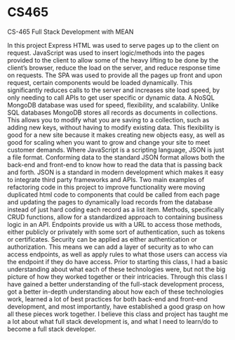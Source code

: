 # CS465
CS-465 Full Stack Development with MEAN

In this project Express HTML was used to serve pages up to the client on request. JavaScript was used to insert logic/methods into the pages provided to the client to allow some of the heavy lifting to be done by the client’s browser, reduce the load on the server, and reduce response time on requests. The SPA was used to provide all the pages up front and upon request, certain components would be loaded dynamically. This significantly reduces calls to the server and increases site load speed, by only needing to call APIs to get user specific or dynamic data. 
A NoSQL MongoDB database was used for speed, flexibility, and scalability. Unlike SQL databases MongoDB stores all records as documents in collections. This allows you to modify what you are saving to a collection, such as adding new keys, without having to modify existing data. This flexibility is good for a new site because it makes creating new objects easy, as well as good for scaling when you want to grow and change your site to meet customer demands.
Where JavaScript is a scripting language, JSON is just a file format. Conforming data to the standard JSON format allows both the back-end and front-end to know how to read the data that is passing back and forth. JSON is a standard in modern development which makes it easy to integrate third party frameworks and APIs. 
Two main examples of refactoring code in this project to improve functionality were moving duplicated html code to components that could be called from each page and updating the pages to dynamically load records from the database instead of just hard coding each record as a list item.
Methods, specifically CRUD functions, allow for a standardized approach to containing business logic in an API. Endpoints provide us with a URL to access those methods, either publicly or privately with some sort of authentication, such as tokens or certificates. Security can be applied as either authentication or authorization. This means we can add a layer of security as to who can access endpoints, as well as apply rules to what those users can access via the endpoint if they do have access.
Prior to starting this class, I had a basic understanding about what each of these technologies were, but not the big picture of how they worked together or their intricacies. Through this class I have gained a better understanding of the full-stack development process, got a better in-depth understanding about how each of these technologies work, learned a lot of best practices for both back-end and front-end development, and most importantly, have established a good grasp on how all these pieces work together. I believe this class and project has taught me a lot about what full stack development is, and what I need to learn/do to become a full stack developer.

